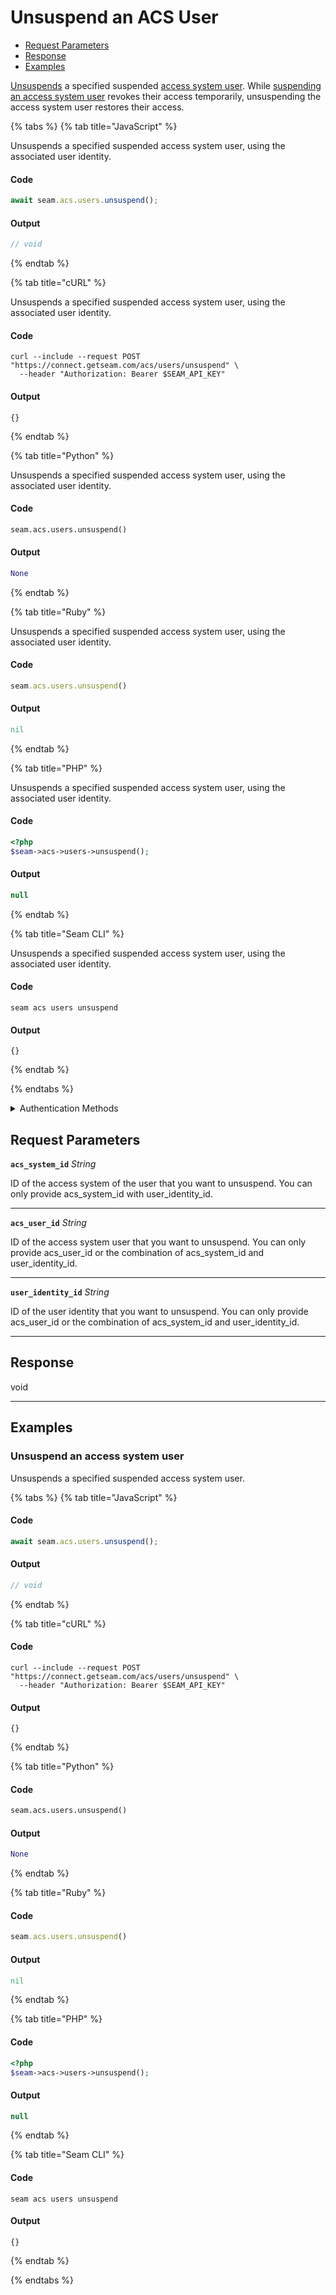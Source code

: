 # Unsuspend an ACS User

- [Request Parameters](#request-parameters)
- [Response](#response)
- [Examples](#examples)

[Unsuspends](https://docs.seam.co/latest/capability-guides/access-systems/user-management/suspending-and-unsuspending-users#unsuspend-an-acs-user) a specified suspended [access system user](https://docs.seam.co/latest/capability-guides/access-systems/user-management). While [suspending an access system user](https://docs.seam.co/latest/api/acs/users/suspend) revokes their access temporarily, unsuspending the access system user restores their access.


{% tabs %}
{% tab title="JavaScript" %}

Unsuspends a specified suspended access system user, using the associated user identity.

#### Code

```javascript
await seam.acs.users.unsuspend();
```

#### Output

```javascript
// void
```
{% endtab %}

{% tab title="cURL" %}

Unsuspends a specified suspended access system user, using the associated user identity.

#### Code

```curl
curl --include --request POST "https://connect.getseam.com/acs/users/unsuspend" \
  --header "Authorization: Bearer $SEAM_API_KEY"
```

#### Output

```curl
{}
```
{% endtab %}

{% tab title="Python" %}

Unsuspends a specified suspended access system user, using the associated user identity.

#### Code

```python
seam.acs.users.unsuspend()
```

#### Output

```python
None
```
{% endtab %}

{% tab title="Ruby" %}

Unsuspends a specified suspended access system user, using the associated user identity.

#### Code

```ruby
seam.acs.users.unsuspend()
```

#### Output

```ruby
nil
```
{% endtab %}

{% tab title="PHP" %}

Unsuspends a specified suspended access system user, using the associated user identity.

#### Code

```php
<?php
$seam->acs->users->unsuspend();
```

#### Output

```php
null
```
{% endtab %}

{% tab title="Seam CLI" %}

Unsuspends a specified suspended access system user, using the associated user identity.

#### Code

```seam_cli
seam acs users unsuspend
```

#### Output

```seam_cli
{}
```
{% endtab %}

{% endtabs %}


<details>

<summary>Authentication Methods</summary>

- API key
- Personal access token
  <br>Must also include the `seam-workspace` header in the request.

To learn more, see [Authentication](https://docs.seam.co/latest/api/authentication).
</details>

## Request Parameters

**`acs_system_id`** *String*

ID of the access system of the user that you want to unsuspend. You can only provide acs_system_id with user_identity_id.

---

**`acs_user_id`** *String*

ID of the access system user that you want to unsuspend. You can only provide acs_user_id or the combination of acs_system_id and user_identity_id.

---

**`user_identity_id`** *String*

ID of the user identity that you want to unsuspend. You can only provide acs_user_id or the combination of acs_system_id and user_identity_id.

---


## Response

void


---

## Examples


### Unsuspend an access system user

Unsuspends a specified suspended access system user.

{% tabs %}
{% tab title="JavaScript" %}



#### Code

```javascript
await seam.acs.users.unsuspend();
```

#### Output

```javascript
// void
```
{% endtab %}

{% tab title="cURL" %}



#### Code

```curl
curl --include --request POST "https://connect.getseam.com/acs/users/unsuspend" \
  --header "Authorization: Bearer $SEAM_API_KEY"
```

#### Output

```curl
{}
```
{% endtab %}

{% tab title="Python" %}



#### Code

```python
seam.acs.users.unsuspend()
```

#### Output

```python
None
```
{% endtab %}

{% tab title="Ruby" %}



#### Code

```ruby
seam.acs.users.unsuspend()
```

#### Output

```ruby
nil
```
{% endtab %}

{% tab title="PHP" %}



#### Code

```php
<?php
$seam->acs->users->unsuspend();
```

#### Output

```php
null
```
{% endtab %}

{% tab title="Seam CLI" %}



#### Code

```seam_cli
seam acs users unsuspend
```

#### Output

```seam_cli
{}
```
{% endtab %}

{% endtabs %}
